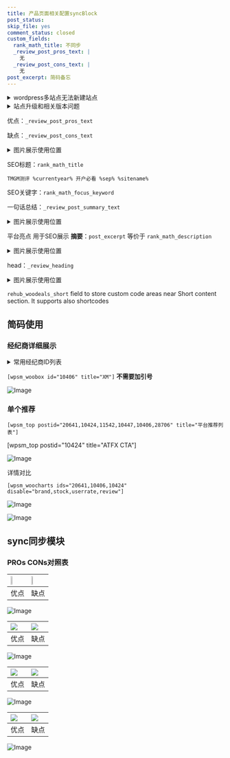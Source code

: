```yaml
---
title: 产品页面相关配置syncBlock
post_status: 
skip_file: yes
comment_status: closed
custom_fields:
  rank_math_title: 不同步
  _review_post_pros_text: |
    无
  _review_post_cons_text: |
    无
post_excerpt: 简码备忘
---
```

<details><summary>wordpress多站点无法新建站点</summary>

<li>和报错需要清理cookies一样的原因</li>
<li>wp-config.php里面<code>define( 'SUBDOMAIN_INSTALL', false );//子域名安装</code></li>
<li>新建子站点是用<code>define( 'SUBDOMAIN_INSTALL', true);//子域名安装</code> 完成以后，改成<code>false</code></li>
</details>

<details><summary>站点升级和相关版本问题</summary>

<p>wordpress：5.9.9
woocommerce：7.5.1
出现问题的地方：主题选项里面>><strong>Product layout >>compact style</strong></p>
<p>如何出现没有用过的字段 导致无法保存。先导出配置 然后进行修改，后面再次恢复即可。</p>
<p>出现部分字段无法显示时，需要返回默认布局后，对产品进行保存就好了。</p>
<p></p>
</details>

优点：`_review_post_pros_text`

缺点：`_review_post_cons_text`

<details><summary>图片展示使用位置</summary>

<img src="https://prod-files-secure.s3.us-west-2.amazonaws.com/39ed1227-6d7d-4570-be36-9ccd4a2c4241/f51d3d83-55d4-4bdf-9604-f37ec77ab556/Untitled.png?X-Amz-Algorithm=AWS4-HMAC-SHA256&X-Amz-Content-Sha256=UNSIGNED-PAYLOAD&X-Amz-Credential=ASIAZI2LB466VQX4S4IA%2F20250204%2Fus-west-2%2Fs3%2Faws4_request&X-Amz-Date=20250204T225519Z&X-Amz-Expires=3600&X-Amz-Security-Token=IQoJb3JpZ2luX2VjEB4aCXVzLXdlc3QtMiJIMEYCIQCuM5wf0DfY903Ensp4eqowJAUjJWCveenQWGroLPoBRQIhAKtRryy2zsY8GDcKryDt%2F%2Fqp1NsMhUTu8%2FmdfHUR4%2B0kKv8DCDcQABoMNjM3NDIzMTgzODA1IgxPZeIPu%2Fm7wjBiJQ8q3AMEv2a3H94ihE49UdNQHzoq%2F8WtPOqN7956fOKu0szC0PzcmtZqdCacIph56RWBEo8i9q32%2BF18ew531KtfRI%2BC4ORboO4y%2Fstkc0eFxldI8UF43SmmGazrqZ%2Fj8JaoBeBFHb143wN9ejobHoyGCcrEwoJs7nLrOncT4QrXtJpshuC86shuEr5AUYvoebLHRY7c%2BWrjUqUKjtzp%2BVc2VVNwS3IG0F1%2FfUtVXsswlujoenK%2BjuzuGZ%2FULBs68bjTnfMe%2BzlsOBI8GJq6PSFBG8NY8seQ8xZ7t6u8yrdcgXVma2HT2cMu4BM59CdlEsMNQTwXp7F3Agqs6oJwo9USyBX9miPTT01PjNJRixHadGnL1i9%2B0rWQvAhBwkF2N1HDE8i9sEg8njj3g4H3Vp5sGRzLvFwJ3luZrkcKDypYIEe1kr3SNCh%2BZ7oRZPNQOIYKKSKS%2FJUw%2FldnXxSiaHYJq3YdiaZDZpUJfRbv%2FKIglwsyGtd1t9qg7WPZa6BUNAT%2FIKbbBogZqpWpoXXQNEJyUWVnq8fUMlLlASQkYchF%2BEnGbRDHfOu4xPfsE8zzqF1ohNIawvZVBbREjQZMwWJe6fCx5E3bV6utzy5bNAbNwhpkrVi6mAAZH0C3ukYnvTColIq9BjqkAUNDWKHZs9yrpUhfFlKHQwYiPSN6PmWUamXKAT9lM0iUVjoEgBKgD6QtmrFQhcRCJUu16AjFo0Gz7UA0lYtUnXfx2iYPBdZ2n2rBfu9UyU0QQPcUAax3vIJoJiEfXJC3JDuaVHBRHLPrR0lClhOfQVo1lSD1uKJsGml6EW6V8oF9l7gjTkszW7%2FWE30bCm%2FURFnikQtmJdK13mO2Z4eEbI%2BLfDnc&X-Amz-Signature=5a6e122720b9a8a41d1c37860ac976c9b6124a8199826914ad9f7f61c8fdbe93&X-Amz-SignedHeaders=host&x-id=GetObject" alt="Image">
</details>

SEO标题：`rank_math_title`

`TMGM测评 %currentyear% 开户必看 %sep% %sitename%`

SEO关键字：`rank_math_focus_keyword`

一句话总结：`_review_post_summary_text`

<details><summary>图片展示使用位置</summary>

<img src="https://prod-files-secure.s3.us-west-2.amazonaws.com/39ed1227-6d7d-4570-be36-9ccd4a2c4241/4b96a922-296c-4f4e-8630-d1c870cbce01/Untitled.png?X-Amz-Algorithm=AWS4-HMAC-SHA256&X-Amz-Content-Sha256=UNSIGNED-PAYLOAD&X-Amz-Credential=ASIAZI2LB46655GPJ5GK%2F20250204%2Fus-west-2%2Fs3%2Faws4_request&X-Amz-Date=20250204T225520Z&X-Amz-Expires=3600&X-Amz-Security-Token=IQoJb3JpZ2luX2VjEB4aCXVzLXdlc3QtMiJIMEYCIQCSIVdYMMoqEM8yK2pU9TqPHN%2FpZkkvKA60pR0ttRx1rQIhAJRxn6wrFqSlSLXcgM21ebLB50vx%2F5PS0oqSHpAYmdqtKv8DCDcQABoMNjM3NDIzMTgzODA1Igwf9kAaKILVnV4KGOAq3AOV%2FIOCG9NNts3ffdumilLtYVKIOFjXPUnC5G%2F37jJRjUxxgKsQrh1BADc3zSVshaZzJw4lRMJQMraAZUNFhlzipKXAD%2FW5by%2BoCjnlTHW8Bijrh5zEbQ70akj9c1WK5ZBsmueNJgfCBSb1iIHwabVxb7JWiTImyrgRd%2By5fEgmLc8NYoGr6sSrIw7Mkw%2BlgF7sZwcRpenirHDVn806FaAE6URNC%2B1ktGCMmM%2FG88cmUeBlKBfw05p1RlmfehbTLJEk8HRBSIFA7mUjUKgKERudVRS63UlpURyVrKbLkqBFXQ78RbrN4t9u1UZ9s1ZWdNtch1LzTsk09x0dQxqGEivhyggQ5q3GMdheLiKHZxf31y%2FCnzllKi%2F6xaEZB94uV8IbKPSeKIm3DhsJrxJyGmJYIspyxPAVDQqPA%2FPXNCYaCTrZYUKiwVUL7uO5QdbeRs2Nfj5yugK1rEISJu44HX20RuvhbKQlQ7H%2BR0NljNYxs%2B0gDI597ZIXAqg6KvAWmKPeRLQ1rv2pbX7wZp6RxWhy%2BesMLHYndLEkoTL1g55KVanhrXwJ1KQQHWuF0sivYc0XzQqsftwRXsNJrbYK7AWF8V0GU1cUouRqdzBg2u5kb2AIfew6fGQM0DBF6TCXlIq9BjqkARV3BZk6LEVUuQInoVRrb%2BQPjWkCCWOO0p%2Fu5qjj%2BRdrVasNiyJ3CJNf7NFuefdL6V4qcqr57rstAfJuGEFrQ0rZFzEc3%2FjrQWm%2FnL3vsyy%2BhMSwMB0t9Dlir8yWGu5WguiTf9VFw3vGMADiO1LgBOHUP0RiJoJ6BBavIAagVgsvfvwE%2BQvPOnvePrW%2BdIaB5gZOaO6QlovWUY0ZXg3OwKM72VG2&X-Amz-Signature=836110ddab2c61286202c6d9d530b51e6e520731bc592bc460de89841fc87cd4&X-Amz-SignedHeaders=host&x-id=GetObject" alt="Image">
</details>

平台亮点 用于SEO展示 **摘要**：`post_excerpt`  等价于 `rank_math_description`

<details><summary>图片展示使用位置</summary>

<img src="https://prod-files-secure.s3.us-west-2.amazonaws.com/39ed1227-6d7d-4570-be36-9ccd4a2c4241/1ee11f63-b60a-4dfe-a7a7-d58ff23b5d88/Untitled.png?X-Amz-Algorithm=AWS4-HMAC-SHA256&X-Amz-Content-Sha256=UNSIGNED-PAYLOAD&X-Amz-Credential=ASIAZI2LB466X4E5BRMZ%2F20250204%2Fus-west-2%2Fs3%2Faws4_request&X-Amz-Date=20250204T225520Z&X-Amz-Expires=3600&X-Amz-Security-Token=IQoJb3JpZ2luX2VjEB4aCXVzLXdlc3QtMiJHMEUCIQDGE3orLRAcQhG%2BEWbXxg6ttH%2FB%2BMdNTRI21nIqTEO2cwIgaD855cagav8ZBCvJKLR7XWIkmrOtj3Ew5ZPaExpSdWcq%2FwMINxAAGgw2Mzc0MjMxODM4MDUiDCv9lJk4So9njnJVZyrcA%2BG3WeenQK144g1WOZW%2B9opxbVP1%2BVDPe4WQZeRETwBXXSQQhKtEjaKGUQC49VjbgRD2KAs%2BdFsT8ZuXWOyPsSO9SKx9DhScPP6XWMIIYe1e55qAioiTeJ9ynCBkCUVc734UDEzz5DvW9WBxo%2B8U8lz%2Fqg0cVTo4PhW%2BXuPUVBGjPsxuXnkKEwgfp%2FoaZ%2F%2BZfAa12mZFr%2FkUdQO%2Fg3Gx5dwG%2BMFcbJJicXubvnr%2BpLHRctYqugDcNuLzdYc9mh0%2BlpZ0gXEJFIlQWk%2FBfYbX99riqntxhXHi4e2N5ugRhSxqddxX%2FnuA4chzSlHquiHesPyGZ94F9WicPCtjO%2BeDE%2FpPMKifzNj%2Fmdo%2Ft67u1gXVjs3QU%2B6HESfUpvnxnZ%2FqBpAsqggEdRokuNSkwwhUjQPi17ndBUGFArbfoZwi1iBncC6Keg8ihigBQzhlPKZ%2BtEPEuXIQoG3J7It2thsBThzzaHbwdBbWfZUePXgMrqz71IrPbZCMaYK%2FgKznsf9N9TVSBYtyb8RLwtiKAaM1fa16GMsKjpDdbYh2lUUpNdc919KesHb7h3jQF%2BERB%2FggXLwvGDPPw%2FhFFWCNhjAfl0kC1iz4v2IR8dhJZYL70bo%2Fy9Oc2ApwRDKE2bhWMPmTir0GOqUBfRFphMXrwnIjSMyOiy4LV3fBTscpn6uXHmd7NgZiYus5HK3KSLMWPYZ%2Fz6MkpnF9nHEfpQL%2Ba7DuSbrjjUk1os2DmI3IUqBxBv6wPeLZBChjjdcoRNpLF7lymqdGy8%2Bg6v0G4J0yB9OywQW9MHnC0WGM4OpsPZ8iTO2OzDxOXPTqq6DhC12kk76QmJxgqS5qn93iXTicRpw6E%2FRAE6wM03ygvSh6&X-Amz-Signature=3cd1ad515cadb2f64142ccb6548c8fa6d90d176fc645fc232635d1e69d5493ef&X-Amz-SignedHeaders=host&x-id=GetObject" alt="Image">
<img src="https://prod-files-secure.s3.us-west-2.amazonaws.com/39ed1227-6d7d-4570-be36-9ccd4a2c4241/ad4118b5-78d8-4fbe-801e-3b29b5d99c01/Untitled.png?X-Amz-Algorithm=AWS4-HMAC-SHA256&X-Amz-Content-Sha256=UNSIGNED-PAYLOAD&X-Amz-Credential=ASIAZI2LB466X4E5BRMZ%2F20250204%2Fus-west-2%2Fs3%2Faws4_request&X-Amz-Date=20250204T225520Z&X-Amz-Expires=3600&X-Amz-Security-Token=IQoJb3JpZ2luX2VjEB4aCXVzLXdlc3QtMiJHMEUCIQDGE3orLRAcQhG%2BEWbXxg6ttH%2FB%2BMdNTRI21nIqTEO2cwIgaD855cagav8ZBCvJKLR7XWIkmrOtj3Ew5ZPaExpSdWcq%2FwMINxAAGgw2Mzc0MjMxODM4MDUiDCv9lJk4So9njnJVZyrcA%2BG3WeenQK144g1WOZW%2B9opxbVP1%2BVDPe4WQZeRETwBXXSQQhKtEjaKGUQC49VjbgRD2KAs%2BdFsT8ZuXWOyPsSO9SKx9DhScPP6XWMIIYe1e55qAioiTeJ9ynCBkCUVc734UDEzz5DvW9WBxo%2B8U8lz%2Fqg0cVTo4PhW%2BXuPUVBGjPsxuXnkKEwgfp%2FoaZ%2F%2BZfAa12mZFr%2FkUdQO%2Fg3Gx5dwG%2BMFcbJJicXubvnr%2BpLHRctYqugDcNuLzdYc9mh0%2BlpZ0gXEJFIlQWk%2FBfYbX99riqntxhXHi4e2N5ugRhSxqddxX%2FnuA4chzSlHquiHesPyGZ94F9WicPCtjO%2BeDE%2FpPMKifzNj%2Fmdo%2Ft67u1gXVjs3QU%2B6HESfUpvnxnZ%2FqBpAsqggEdRokuNSkwwhUjQPi17ndBUGFArbfoZwi1iBncC6Keg8ihigBQzhlPKZ%2BtEPEuXIQoG3J7It2thsBThzzaHbwdBbWfZUePXgMrqz71IrPbZCMaYK%2FgKznsf9N9TVSBYtyb8RLwtiKAaM1fa16GMsKjpDdbYh2lUUpNdc919KesHb7h3jQF%2BERB%2FggXLwvGDPPw%2FhFFWCNhjAfl0kC1iz4v2IR8dhJZYL70bo%2Fy9Oc2ApwRDKE2bhWMPmTir0GOqUBfRFphMXrwnIjSMyOiy4LV3fBTscpn6uXHmd7NgZiYus5HK3KSLMWPYZ%2Fz6MkpnF9nHEfpQL%2Ba7DuSbrjjUk1os2DmI3IUqBxBv6wPeLZBChjjdcoRNpLF7lymqdGy8%2Bg6v0G4J0yB9OywQW9MHnC0WGM4OpsPZ8iTO2OzDxOXPTqq6DhC12kk76QmJxgqS5qn93iXTicRpw6E%2FRAE6wM03ygvSh6&X-Amz-Signature=fcbc0b398efd9e77501fd75f648057b1b2020ab3f1f24a07aec101e0f3733239&X-Amz-SignedHeaders=host&x-id=GetObject" alt="Image">
<img src="https://prod-files-secure.s3.us-west-2.amazonaws.com/39ed1227-6d7d-4570-be36-9ccd4a2c4241/a38cf7c9-a79c-4b64-9e94-13589fe0758b/Untitled.png?X-Amz-Algorithm=AWS4-HMAC-SHA256&X-Amz-Content-Sha256=UNSIGNED-PAYLOAD&X-Amz-Credential=ASIAZI2LB466X4E5BRMZ%2F20250204%2Fus-west-2%2Fs3%2Faws4_request&X-Amz-Date=20250204T225520Z&X-Amz-Expires=3600&X-Amz-Security-Token=IQoJb3JpZ2luX2VjEB4aCXVzLXdlc3QtMiJHMEUCIQDGE3orLRAcQhG%2BEWbXxg6ttH%2FB%2BMdNTRI21nIqTEO2cwIgaD855cagav8ZBCvJKLR7XWIkmrOtj3Ew5ZPaExpSdWcq%2FwMINxAAGgw2Mzc0MjMxODM4MDUiDCv9lJk4So9njnJVZyrcA%2BG3WeenQK144g1WOZW%2B9opxbVP1%2BVDPe4WQZeRETwBXXSQQhKtEjaKGUQC49VjbgRD2KAs%2BdFsT8ZuXWOyPsSO9SKx9DhScPP6XWMIIYe1e55qAioiTeJ9ynCBkCUVc734UDEzz5DvW9WBxo%2B8U8lz%2Fqg0cVTo4PhW%2BXuPUVBGjPsxuXnkKEwgfp%2FoaZ%2F%2BZfAa12mZFr%2FkUdQO%2Fg3Gx5dwG%2BMFcbJJicXubvnr%2BpLHRctYqugDcNuLzdYc9mh0%2BlpZ0gXEJFIlQWk%2FBfYbX99riqntxhXHi4e2N5ugRhSxqddxX%2FnuA4chzSlHquiHesPyGZ94F9WicPCtjO%2BeDE%2FpPMKifzNj%2Fmdo%2Ft67u1gXVjs3QU%2B6HESfUpvnxnZ%2FqBpAsqggEdRokuNSkwwhUjQPi17ndBUGFArbfoZwi1iBncC6Keg8ihigBQzhlPKZ%2BtEPEuXIQoG3J7It2thsBThzzaHbwdBbWfZUePXgMrqz71IrPbZCMaYK%2FgKznsf9N9TVSBYtyb8RLwtiKAaM1fa16GMsKjpDdbYh2lUUpNdc919KesHb7h3jQF%2BERB%2FggXLwvGDPPw%2FhFFWCNhjAfl0kC1iz4v2IR8dhJZYL70bo%2Fy9Oc2ApwRDKE2bhWMPmTir0GOqUBfRFphMXrwnIjSMyOiy4LV3fBTscpn6uXHmd7NgZiYus5HK3KSLMWPYZ%2Fz6MkpnF9nHEfpQL%2Ba7DuSbrjjUk1os2DmI3IUqBxBv6wPeLZBChjjdcoRNpLF7lymqdGy8%2Bg6v0G4J0yB9OywQW9MHnC0WGM4OpsPZ8iTO2OzDxOXPTqq6DhC12kk76QmJxgqS5qn93iXTicRpw6E%2FRAE6wM03ygvSh6&X-Amz-Signature=5b7afa4b05c91530700fc0a3ea52f06029d9b1af37dfc2f56c4af4bf2371fee6&X-Amz-SignedHeaders=host&x-id=GetObject" alt="Image">
<img src="https://prod-files-secure.s3.us-west-2.amazonaws.com/39ed1227-6d7d-4570-be36-9ccd4a2c4241/7da6fc1e-d2ac-42ae-8c75-cb5749aa18f6/Untitled.png?X-Amz-Algorithm=AWS4-HMAC-SHA256&X-Amz-Content-Sha256=UNSIGNED-PAYLOAD&X-Amz-Credential=ASIAZI2LB466X4E5BRMZ%2F20250204%2Fus-west-2%2Fs3%2Faws4_request&X-Amz-Date=20250204T225520Z&X-Amz-Expires=3600&X-Amz-Security-Token=IQoJb3JpZ2luX2VjEB4aCXVzLXdlc3QtMiJHMEUCIQDGE3orLRAcQhG%2BEWbXxg6ttH%2FB%2BMdNTRI21nIqTEO2cwIgaD855cagav8ZBCvJKLR7XWIkmrOtj3Ew5ZPaExpSdWcq%2FwMINxAAGgw2Mzc0MjMxODM4MDUiDCv9lJk4So9njnJVZyrcA%2BG3WeenQK144g1WOZW%2B9opxbVP1%2BVDPe4WQZeRETwBXXSQQhKtEjaKGUQC49VjbgRD2KAs%2BdFsT8ZuXWOyPsSO9SKx9DhScPP6XWMIIYe1e55qAioiTeJ9ynCBkCUVc734UDEzz5DvW9WBxo%2B8U8lz%2Fqg0cVTo4PhW%2BXuPUVBGjPsxuXnkKEwgfp%2FoaZ%2F%2BZfAa12mZFr%2FkUdQO%2Fg3Gx5dwG%2BMFcbJJicXubvnr%2BpLHRctYqugDcNuLzdYc9mh0%2BlpZ0gXEJFIlQWk%2FBfYbX99riqntxhXHi4e2N5ugRhSxqddxX%2FnuA4chzSlHquiHesPyGZ94F9WicPCtjO%2BeDE%2FpPMKifzNj%2Fmdo%2Ft67u1gXVjs3QU%2B6HESfUpvnxnZ%2FqBpAsqggEdRokuNSkwwhUjQPi17ndBUGFArbfoZwi1iBncC6Keg8ihigBQzhlPKZ%2BtEPEuXIQoG3J7It2thsBThzzaHbwdBbWfZUePXgMrqz71IrPbZCMaYK%2FgKznsf9N9TVSBYtyb8RLwtiKAaM1fa16GMsKjpDdbYh2lUUpNdc919KesHb7h3jQF%2BERB%2FggXLwvGDPPw%2FhFFWCNhjAfl0kC1iz4v2IR8dhJZYL70bo%2Fy9Oc2ApwRDKE2bhWMPmTir0GOqUBfRFphMXrwnIjSMyOiy4LV3fBTscpn6uXHmd7NgZiYus5HK3KSLMWPYZ%2Fz6MkpnF9nHEfpQL%2Ba7DuSbrjjUk1os2DmI3IUqBxBv6wPeLZBChjjdcoRNpLF7lymqdGy8%2Bg6v0G4J0yB9OywQW9MHnC0WGM4OpsPZ8iTO2OzDxOXPTqq6DhC12kk76QmJxgqS5qn93iXTicRpw6E%2FRAE6wM03ygvSh6&X-Amz-Signature=76ad8d16bac524b242265a521340e260024f3e53d57c2d54d900a606f6e45ffa&X-Amz-SignedHeaders=host&x-id=GetObject" alt="Image">
<img src="https://prod-files-secure.s3.us-west-2.amazonaws.com/39ed1227-6d7d-4570-be36-9ccd4a2c4241/7e97f40a-eaee-47f5-b2f9-475f96808fa7/Untitled.png?X-Amz-Algorithm=AWS4-HMAC-SHA256&X-Amz-Content-Sha256=UNSIGNED-PAYLOAD&X-Amz-Credential=ASIAZI2LB466X4E5BRMZ%2F20250204%2Fus-west-2%2Fs3%2Faws4_request&X-Amz-Date=20250204T225520Z&X-Amz-Expires=3600&X-Amz-Security-Token=IQoJb3JpZ2luX2VjEB4aCXVzLXdlc3QtMiJHMEUCIQDGE3orLRAcQhG%2BEWbXxg6ttH%2FB%2BMdNTRI21nIqTEO2cwIgaD855cagav8ZBCvJKLR7XWIkmrOtj3Ew5ZPaExpSdWcq%2FwMINxAAGgw2Mzc0MjMxODM4MDUiDCv9lJk4So9njnJVZyrcA%2BG3WeenQK144g1WOZW%2B9opxbVP1%2BVDPe4WQZeRETwBXXSQQhKtEjaKGUQC49VjbgRD2KAs%2BdFsT8ZuXWOyPsSO9SKx9DhScPP6XWMIIYe1e55qAioiTeJ9ynCBkCUVc734UDEzz5DvW9WBxo%2B8U8lz%2Fqg0cVTo4PhW%2BXuPUVBGjPsxuXnkKEwgfp%2FoaZ%2F%2BZfAa12mZFr%2FkUdQO%2Fg3Gx5dwG%2BMFcbJJicXubvnr%2BpLHRctYqugDcNuLzdYc9mh0%2BlpZ0gXEJFIlQWk%2FBfYbX99riqntxhXHi4e2N5ugRhSxqddxX%2FnuA4chzSlHquiHesPyGZ94F9WicPCtjO%2BeDE%2FpPMKifzNj%2Fmdo%2Ft67u1gXVjs3QU%2B6HESfUpvnxnZ%2FqBpAsqggEdRokuNSkwwhUjQPi17ndBUGFArbfoZwi1iBncC6Keg8ihigBQzhlPKZ%2BtEPEuXIQoG3J7It2thsBThzzaHbwdBbWfZUePXgMrqz71IrPbZCMaYK%2FgKznsf9N9TVSBYtyb8RLwtiKAaM1fa16GMsKjpDdbYh2lUUpNdc919KesHb7h3jQF%2BERB%2FggXLwvGDPPw%2FhFFWCNhjAfl0kC1iz4v2IR8dhJZYL70bo%2Fy9Oc2ApwRDKE2bhWMPmTir0GOqUBfRFphMXrwnIjSMyOiy4LV3fBTscpn6uXHmd7NgZiYus5HK3KSLMWPYZ%2Fz6MkpnF9nHEfpQL%2Ba7DuSbrjjUk1os2DmI3IUqBxBv6wPeLZBChjjdcoRNpLF7lymqdGy8%2Bg6v0G4J0yB9OywQW9MHnC0WGM4OpsPZ8iTO2OzDxOXPTqq6DhC12kk76QmJxgqS5qn93iXTicRpw6E%2FRAE6wM03ygvSh6&X-Amz-Signature=da49f31d7e8804209c44fd5f3084a7d9b0d9a574485d7594ef14999d5eb6d416&X-Amz-SignedHeaders=host&x-id=GetObject" alt="Image">
</details>

head：`_review_heading`

<details><summary>图片展示使用位置</summary>

<img src="https://prod-files-secure.s3.us-west-2.amazonaws.com/39ed1227-6d7d-4570-be36-9ccd4a2c4241/3a4650ad-9887-415c-889a-edd51fa54f27/Untitled.png?X-Amz-Algorithm=AWS4-HMAC-SHA256&X-Amz-Content-Sha256=UNSIGNED-PAYLOAD&X-Amz-Credential=ASIAZI2LB46632MWRJQU%2F20250204%2Fus-west-2%2Fs3%2Faws4_request&X-Amz-Date=20250204T225521Z&X-Amz-Expires=3600&X-Amz-Security-Token=IQoJb3JpZ2luX2VjEB4aCXVzLXdlc3QtMiJIMEYCIQDNMpqTD5oMODxyZZ0weaRoXrs0qX2Kv5Nl%2B7sUR7JeNwIhAMK2s4LilM6nM5aN%2FESTs77nMNPyYqKDinUqlPBXTk7EKv8DCDcQABoMNjM3NDIzMTgzODA1Igye%2FpEUCINWcCOoJJAq3AMF2ThpKGCf1cOhn8DVO7CJa6A2nayiRNVRs7B2rOUl20l%2BzxyjjPe22UI%2B0rM9WxprT7V%2FRUVMesrAn7jaC5XXLUiL9myqEvQ1OjnyQiCTrnSzXh0%2FNiwHOdpxRumDUPmV%2FX2qT3CLdUKVa5lsz2aom%2Fj9cPJEbWOvHP2w0CsNIbNqVEnIgUKF%2BMb1QGWYStvTnVAraGLIDUA6h3Dc8GvwjfH5%2F25o9TiA1OfgI2rAQniibLofo2UMoYQLozdSu8gIqmsQef1sUvYvW8sJI9sY6z4YMr2Wwf%2FvA%2B9A9kehoJH1Sw0BDB9R%2B%2BaLvy76rdnQH8B0D8WwQ7F6oGAgS%2Bh8%2FTw5ulgdoc303PnYndMUxB3LFB9AdOtNKkK0BtwOPdJ9Gcj9HSqYyclO6iUOb98%2Fj%2FG50Odr4neMDCc3E7o3pb5Pt1C4FGnJM8KlDoZnpGgwCpX9blvM5aP0ubrFMdiog35FAQMvuB5LNt0qsnEUmsH19QSZ%2F17Jf6nU3e6RQOFAHsspm3tEajnbCB7yAPEhpwFOz8HH5VYBxBBlJNaYq7mAEAn0ygAafhubcpd4kULnUI9cuhUh8%2BIidykAKYyucxgUg77FpUWtKN2zSVxkv2THYREBr6FjUav%2FHjCVlIq9BjqkAU1i%2BCML%2FqUImpA9WMy5dd6QHfg5wL8svEdvvtttwnzXEhz7eGR2ne8g%2FXtxfiGhkR5n9Xx2hLSiLsNDiTrpzmZB57pXVKERRE87BNkHhN3OBm%2BTkeTPLLNTTtMnwvybO5Tbr8l9tVA118xu8%2FUDofDM77YmxGCFZhGVvraYwBx5vvuM77w9DBOPQsTwfjcnl%2FPWp8juP70%2FPdrTUy3%2Bq%2BFT7ke0&X-Amz-Signature=3f95e425f103b0807d09c7ad99ea1085c543d96c848ceca390141414aeb9a140&X-Amz-SignedHeaders=host&x-id=GetObject" alt="Image">
</details>

`rehub_woodeals_short`	field to store custom code areas near Short content section. It supports also shortcodes



## 简码使用

### 经纪商详细展示

<details><summary>常用经纪商ID列表</summary>

<pre><code class="php">嘉盛 ===> 20641  [wpsm_woobox id="20641" title="嘉盛"]
易信easymarkets ===> 11542  [wpsm_woobox id="11542" title="易信easymarkets"]
ATFX外汇 ===> 10424  [wpsm_woobox id="10424" title="ATFX"]
XM ===> 10406  [wpsm_woobox id="10406" title="XM"]
TMGM ===> 29622  [wpsm_woobox id="29622" title="TMGM"]
HYCM ===> 10447  [wpsm_woobox id="10447" title="HYCM"]
fpmarkets澳福外汇 ===> 20639  [wpsm_woobox id="20639" title="fpmarkets澳福外汇"]</code></pre>
</details>

`[wpsm_woobox id="10406" title="XM"]` **不需要加引号**

![Image](https://prod-files-secure.s3.us-west-2.amazonaws.com/39ed1227-6d7d-4570-be36-9ccd4a2c4241/4f898f9d-0fa7-4e43-acd3-ac6bc7be575a/Untitled.png?X-Amz-Algorithm=AWS4-HMAC-SHA256&X-Amz-Content-Sha256=UNSIGNED-PAYLOAD&X-Amz-Credential=ASIAZI2LB466WV7DUGCC%2F20250204%2Fus-west-2%2Fs3%2Faws4_request&X-Amz-Date=20250204T225518Z&X-Amz-Expires=3600&X-Amz-Security-Token=IQoJb3JpZ2luX2VjEB4aCXVzLXdlc3QtMiJHMEUCIHQCjLGzGbZPYZBt9Aw2MgrQbai7MrtfYINyBk5AgW6SAiEAwdtt2CoRIi2IXX1BPkqThBEyYDO1p6IE1ZL1hPtyV3Aq%2FwMINxAAGgw2Mzc0MjMxODM4MDUiDBfPKZBqVqtgmCsI3CrcAwIbBQjiNOucAFBV0%2BBfzhwFM84EiyTTzKGN9%2BP%2BM1KRqdYirjIUNu5nCRtSDja6VsfkzjSA5zEnFw%2Ba4VNRhahDIUhZ0%2B815SIW1v0rwO6Tv%2FVN3bt6sH7JxUS5XYAZPraAm0E6cqKSzTZwbb1Gb74WX5XAKO4LuktIuheppNcSG988hH2%2BF5MMAkzzcLChXsMypqo1IJ17MJAD6a3gwjo8%2BPbjA6DW1ibMsUrx190rW3t00yH%2FVGdcvvLzOJhKurY0pyaFf%2B8M0d%2FI3i0tHqKgm6RDhEYMeS5iZwYSJi6666uNAGl1Waq4828yOcIA6Wq1Hi%2BydVLpu2kYZcxFOqkzojWFqvrbKkznvRz50wgpcOs1QtjikhcHrCLH4J5fF6MTXXLO2CtJIU3x9h4zjDh%2BfVrIw1y4M199Pg1e9CJBOobRVe0vjIAHGI3r%2FdY1kFpG3sMfdt4JJisF1YTvFurPbNaPZ2JdSVHAdpu7NJsfbZSCZAPN0xBFJWR89vn2PoYc9ERlT6FX0g3UAeUAIcFH%2FkbXAgrsb46dMlL90LTz80KHFxna7D5p%2BlhAqItnd3VneRrTZBt0tV4T7arA2TBQfShmE7NsXvkkCjJvfPWRg0AFemfOD7OgoxlzMLSUir0GOqUBDAbCctKQVFvGMhVVlAvGDpEJVEsnhsX9g3qIKEaDswFWYJRlVEOnC11X3FDJStFf5ah5drgDSfHGEtQ%2Biogf93F%2B9Hcsfgbz3Gl77LN%2BiWH7qFv8fzDQmWkXKgXeQya7e%2BxwGbs2386OfYbviwZk71b2P%2Buw6%2BjdlxjZlvri26bZqJEiHngu60BW1RS9BqMKmZinKfKo09ivcYKi5c60VMTH4lD%2F&X-Amz-Signature=9f665fc22ce86d7936da94ca12a5bad1845914e6b9cebda42c4b9d946e5f1ef7&X-Amz-SignedHeaders=host&x-id=GetObject)

### 单个推荐
`[wpsm_top postid="20641,10424,11542,10447,10406,28706" title="平台推荐列表"]`

[wpsm_top postid="10424" title="ATFX CTA"]

![Image](https://prod-files-secure.s3.us-west-2.amazonaws.com/39ed1227-6d7d-4570-be36-9ccd4a2c4241/5ac620dc-51a8-48b6-b55d-91f47299193c/Untitled.png?X-Amz-Algorithm=AWS4-HMAC-SHA256&X-Amz-Content-Sha256=UNSIGNED-PAYLOAD&X-Amz-Credential=ASIAZI2LB466WV7DUGCC%2F20250204%2Fus-west-2%2Fs3%2Faws4_request&X-Amz-Date=20250204T225518Z&X-Amz-Expires=3600&X-Amz-Security-Token=IQoJb3JpZ2luX2VjEB4aCXVzLXdlc3QtMiJHMEUCIHQCjLGzGbZPYZBt9Aw2MgrQbai7MrtfYINyBk5AgW6SAiEAwdtt2CoRIi2IXX1BPkqThBEyYDO1p6IE1ZL1hPtyV3Aq%2FwMINxAAGgw2Mzc0MjMxODM4MDUiDBfPKZBqVqtgmCsI3CrcAwIbBQjiNOucAFBV0%2BBfzhwFM84EiyTTzKGN9%2BP%2BM1KRqdYirjIUNu5nCRtSDja6VsfkzjSA5zEnFw%2Ba4VNRhahDIUhZ0%2B815SIW1v0rwO6Tv%2FVN3bt6sH7JxUS5XYAZPraAm0E6cqKSzTZwbb1Gb74WX5XAKO4LuktIuheppNcSG988hH2%2BF5MMAkzzcLChXsMypqo1IJ17MJAD6a3gwjo8%2BPbjA6DW1ibMsUrx190rW3t00yH%2FVGdcvvLzOJhKurY0pyaFf%2B8M0d%2FI3i0tHqKgm6RDhEYMeS5iZwYSJi6666uNAGl1Waq4828yOcIA6Wq1Hi%2BydVLpu2kYZcxFOqkzojWFqvrbKkznvRz50wgpcOs1QtjikhcHrCLH4J5fF6MTXXLO2CtJIU3x9h4zjDh%2BfVrIw1y4M199Pg1e9CJBOobRVe0vjIAHGI3r%2FdY1kFpG3sMfdt4JJisF1YTvFurPbNaPZ2JdSVHAdpu7NJsfbZSCZAPN0xBFJWR89vn2PoYc9ERlT6FX0g3UAeUAIcFH%2FkbXAgrsb46dMlL90LTz80KHFxna7D5p%2BlhAqItnd3VneRrTZBt0tV4T7arA2TBQfShmE7NsXvkkCjJvfPWRg0AFemfOD7OgoxlzMLSUir0GOqUBDAbCctKQVFvGMhVVlAvGDpEJVEsnhsX9g3qIKEaDswFWYJRlVEOnC11X3FDJStFf5ah5drgDSfHGEtQ%2Biogf93F%2B9Hcsfgbz3Gl77LN%2BiWH7qFv8fzDQmWkXKgXeQya7e%2BxwGbs2386OfYbviwZk71b2P%2Buw6%2BjdlxjZlvri26bZqJEiHngu60BW1RS9BqMKmZinKfKo09ivcYKi5c60VMTH4lD%2F&X-Amz-Signature=03a84262b820b3a59850e7ac850ffef7b8c082aa1d615e52adf0cccd3a9bfb44&X-Amz-SignedHeaders=host&x-id=GetObject)

详情对比

`[wpsm_woocharts ids="20641,10406,10424" disable="brand,stock,userrate,review"]`

![Image](https://prod-files-secure.s3.us-west-2.amazonaws.com/39ed1227-6d7d-4570-be36-9ccd4a2c4241/bf3ba45f-b9f3-4295-8aef-b4a495fd25f4/Untitled.png?X-Amz-Algorithm=AWS4-HMAC-SHA256&X-Amz-Content-Sha256=UNSIGNED-PAYLOAD&X-Amz-Credential=ASIAZI2LB466WV7DUGCC%2F20250204%2Fus-west-2%2Fs3%2Faws4_request&X-Amz-Date=20250204T225518Z&X-Amz-Expires=3600&X-Amz-Security-Token=IQoJb3JpZ2luX2VjEB4aCXVzLXdlc3QtMiJHMEUCIHQCjLGzGbZPYZBt9Aw2MgrQbai7MrtfYINyBk5AgW6SAiEAwdtt2CoRIi2IXX1BPkqThBEyYDO1p6IE1ZL1hPtyV3Aq%2FwMINxAAGgw2Mzc0MjMxODM4MDUiDBfPKZBqVqtgmCsI3CrcAwIbBQjiNOucAFBV0%2BBfzhwFM84EiyTTzKGN9%2BP%2BM1KRqdYirjIUNu5nCRtSDja6VsfkzjSA5zEnFw%2Ba4VNRhahDIUhZ0%2B815SIW1v0rwO6Tv%2FVN3bt6sH7JxUS5XYAZPraAm0E6cqKSzTZwbb1Gb74WX5XAKO4LuktIuheppNcSG988hH2%2BF5MMAkzzcLChXsMypqo1IJ17MJAD6a3gwjo8%2BPbjA6DW1ibMsUrx190rW3t00yH%2FVGdcvvLzOJhKurY0pyaFf%2B8M0d%2FI3i0tHqKgm6RDhEYMeS5iZwYSJi6666uNAGl1Waq4828yOcIA6Wq1Hi%2BydVLpu2kYZcxFOqkzojWFqvrbKkznvRz50wgpcOs1QtjikhcHrCLH4J5fF6MTXXLO2CtJIU3x9h4zjDh%2BfVrIw1y4M199Pg1e9CJBOobRVe0vjIAHGI3r%2FdY1kFpG3sMfdt4JJisF1YTvFurPbNaPZ2JdSVHAdpu7NJsfbZSCZAPN0xBFJWR89vn2PoYc9ERlT6FX0g3UAeUAIcFH%2FkbXAgrsb46dMlL90LTz80KHFxna7D5p%2BlhAqItnd3VneRrTZBt0tV4T7arA2TBQfShmE7NsXvkkCjJvfPWRg0AFemfOD7OgoxlzMLSUir0GOqUBDAbCctKQVFvGMhVVlAvGDpEJVEsnhsX9g3qIKEaDswFWYJRlVEOnC11X3FDJStFf5ah5drgDSfHGEtQ%2Biogf93F%2B9Hcsfgbz3Gl77LN%2BiWH7qFv8fzDQmWkXKgXeQya7e%2BxwGbs2386OfYbviwZk71b2P%2Buw6%2BjdlxjZlvri26bZqJEiHngu60BW1RS9BqMKmZinKfKo09ivcYKi5c60VMTH4lD%2F&X-Amz-Signature=4e94c8f40285238fec025c92f0ab7acf972d60d4e718fbd9368f9979d4be7b18&X-Amz-SignedHeaders=host&x-id=GetObject)

![Image](https://prod-files-secure.s3.us-west-2.amazonaws.com/39ed1227-6d7d-4570-be36-9ccd4a2c4241/30bc56ef-f383-4b48-9768-2ebc9e436ec0/Untitled.png?X-Amz-Algorithm=AWS4-HMAC-SHA256&X-Amz-Content-Sha256=UNSIGNED-PAYLOAD&X-Amz-Credential=ASIAZI2LB466WV7DUGCC%2F20250204%2Fus-west-2%2Fs3%2Faws4_request&X-Amz-Date=20250204T225518Z&X-Amz-Expires=3600&X-Amz-Security-Token=IQoJb3JpZ2luX2VjEB4aCXVzLXdlc3QtMiJHMEUCIHQCjLGzGbZPYZBt9Aw2MgrQbai7MrtfYINyBk5AgW6SAiEAwdtt2CoRIi2IXX1BPkqThBEyYDO1p6IE1ZL1hPtyV3Aq%2FwMINxAAGgw2Mzc0MjMxODM4MDUiDBfPKZBqVqtgmCsI3CrcAwIbBQjiNOucAFBV0%2BBfzhwFM84EiyTTzKGN9%2BP%2BM1KRqdYirjIUNu5nCRtSDja6VsfkzjSA5zEnFw%2Ba4VNRhahDIUhZ0%2B815SIW1v0rwO6Tv%2FVN3bt6sH7JxUS5XYAZPraAm0E6cqKSzTZwbb1Gb74WX5XAKO4LuktIuheppNcSG988hH2%2BF5MMAkzzcLChXsMypqo1IJ17MJAD6a3gwjo8%2BPbjA6DW1ibMsUrx190rW3t00yH%2FVGdcvvLzOJhKurY0pyaFf%2B8M0d%2FI3i0tHqKgm6RDhEYMeS5iZwYSJi6666uNAGl1Waq4828yOcIA6Wq1Hi%2BydVLpu2kYZcxFOqkzojWFqvrbKkznvRz50wgpcOs1QtjikhcHrCLH4J5fF6MTXXLO2CtJIU3x9h4zjDh%2BfVrIw1y4M199Pg1e9CJBOobRVe0vjIAHGI3r%2FdY1kFpG3sMfdt4JJisF1YTvFurPbNaPZ2JdSVHAdpu7NJsfbZSCZAPN0xBFJWR89vn2PoYc9ERlT6FX0g3UAeUAIcFH%2FkbXAgrsb46dMlL90LTz80KHFxna7D5p%2BlhAqItnd3VneRrTZBt0tV4T7arA2TBQfShmE7NsXvkkCjJvfPWRg0AFemfOD7OgoxlzMLSUir0GOqUBDAbCctKQVFvGMhVVlAvGDpEJVEsnhsX9g3qIKEaDswFWYJRlVEOnC11X3FDJStFf5ah5drgDSfHGEtQ%2Biogf93F%2B9Hcsfgbz3Gl77LN%2BiWH7qFv8fzDQmWkXKgXeQya7e%2BxwGbs2386OfYbviwZk71b2P%2Buw6%2BjdlxjZlvri26bZqJEiHngu60BW1RS9BqMKmZinKfKo09ivcYKi5c60VMTH4lD%2F&X-Amz-Signature=98efa4f7ed70716f0152a0d1ece86238217136169da5821950c867594d2a60ae&X-Amz-SignedHeaders=host&x-id=GetObject)

## sync同步模块

### PROs CONs对照表

| <img src="https://cdn.ifttt.fun/gh/jarlin8/OSS@main/icons/customize/pros.svg" height="auto" width="37.3%"> | <img src="https://cdn.ifttt.fun/gh/jarlin8/OSS@main/icons/customize/cons.svg" height="auto" width="28.8%"> |
| :--- | :--- |
| 优点 | 缺点 |

![Image](https://prod-files-secure.s3.us-west-2.amazonaws.com/39ed1227-6d7d-4570-be36-9ccd4a2c4241/8742b755-dfb5-4004-9a5f-d6e561664bd8/Untitled.png?X-Amz-Algorithm=AWS4-HMAC-SHA256&X-Amz-Content-Sha256=UNSIGNED-PAYLOAD&X-Amz-Credential=ASIAZI2LB466WV7DUGCC%2F20250204%2Fus-west-2%2Fs3%2Faws4_request&X-Amz-Date=20250204T225518Z&X-Amz-Expires=3600&X-Amz-Security-Token=IQoJb3JpZ2luX2VjEB4aCXVzLXdlc3QtMiJHMEUCIHQCjLGzGbZPYZBt9Aw2MgrQbai7MrtfYINyBk5AgW6SAiEAwdtt2CoRIi2IXX1BPkqThBEyYDO1p6IE1ZL1hPtyV3Aq%2FwMINxAAGgw2Mzc0MjMxODM4MDUiDBfPKZBqVqtgmCsI3CrcAwIbBQjiNOucAFBV0%2BBfzhwFM84EiyTTzKGN9%2BP%2BM1KRqdYirjIUNu5nCRtSDja6VsfkzjSA5zEnFw%2Ba4VNRhahDIUhZ0%2B815SIW1v0rwO6Tv%2FVN3bt6sH7JxUS5XYAZPraAm0E6cqKSzTZwbb1Gb74WX5XAKO4LuktIuheppNcSG988hH2%2BF5MMAkzzcLChXsMypqo1IJ17MJAD6a3gwjo8%2BPbjA6DW1ibMsUrx190rW3t00yH%2FVGdcvvLzOJhKurY0pyaFf%2B8M0d%2FI3i0tHqKgm6RDhEYMeS5iZwYSJi6666uNAGl1Waq4828yOcIA6Wq1Hi%2BydVLpu2kYZcxFOqkzojWFqvrbKkznvRz50wgpcOs1QtjikhcHrCLH4J5fF6MTXXLO2CtJIU3x9h4zjDh%2BfVrIw1y4M199Pg1e9CJBOobRVe0vjIAHGI3r%2FdY1kFpG3sMfdt4JJisF1YTvFurPbNaPZ2JdSVHAdpu7NJsfbZSCZAPN0xBFJWR89vn2PoYc9ERlT6FX0g3UAeUAIcFH%2FkbXAgrsb46dMlL90LTz80KHFxna7D5p%2BlhAqItnd3VneRrTZBt0tV4T7arA2TBQfShmE7NsXvkkCjJvfPWRg0AFemfOD7OgoxlzMLSUir0GOqUBDAbCctKQVFvGMhVVlAvGDpEJVEsnhsX9g3qIKEaDswFWYJRlVEOnC11X3FDJStFf5ah5drgDSfHGEtQ%2Biogf93F%2B9Hcsfgbz3Gl77LN%2BiWH7qFv8fzDQmWkXKgXeQya7e%2BxwGbs2386OfYbviwZk71b2P%2Buw6%2BjdlxjZlvri26bZqJEiHngu60BW1RS9BqMKmZinKfKo09ivcYKi5c60VMTH4lD%2F&X-Amz-Signature=a4c5fa886606c0d0c71444cb83a0fe910204b6b5318f83f29e29c320814842c6&X-Amz-SignedHeaders=host&x-id=GetObject)

| <img src="https://cdn.ifttt.fun/gh/jarlin8/OSS@main/icons/customize/pros1.svg" height="auto"> | <img src="https://cdn.ifttt.fun/gh/jarlin8/OSS@main/icons/customize/cons1.svg" height="auto"> |
| :--- | :--- |
| 优点 | 缺点 |

![Image](https://prod-files-secure.s3.us-west-2.amazonaws.com/39ed1227-6d7d-4570-be36-9ccd4a2c4241/806358f8-c9c4-4e17-bb35-c6c76a5397a5/Untitled.png?X-Amz-Algorithm=AWS4-HMAC-SHA256&X-Amz-Content-Sha256=UNSIGNED-PAYLOAD&X-Amz-Credential=ASIAZI2LB466WV7DUGCC%2F20250204%2Fus-west-2%2Fs3%2Faws4_request&X-Amz-Date=20250204T225518Z&X-Amz-Expires=3600&X-Amz-Security-Token=IQoJb3JpZ2luX2VjEB4aCXVzLXdlc3QtMiJHMEUCIHQCjLGzGbZPYZBt9Aw2MgrQbai7MrtfYINyBk5AgW6SAiEAwdtt2CoRIi2IXX1BPkqThBEyYDO1p6IE1ZL1hPtyV3Aq%2FwMINxAAGgw2Mzc0MjMxODM4MDUiDBfPKZBqVqtgmCsI3CrcAwIbBQjiNOucAFBV0%2BBfzhwFM84EiyTTzKGN9%2BP%2BM1KRqdYirjIUNu5nCRtSDja6VsfkzjSA5zEnFw%2Ba4VNRhahDIUhZ0%2B815SIW1v0rwO6Tv%2FVN3bt6sH7JxUS5XYAZPraAm0E6cqKSzTZwbb1Gb74WX5XAKO4LuktIuheppNcSG988hH2%2BF5MMAkzzcLChXsMypqo1IJ17MJAD6a3gwjo8%2BPbjA6DW1ibMsUrx190rW3t00yH%2FVGdcvvLzOJhKurY0pyaFf%2B8M0d%2FI3i0tHqKgm6RDhEYMeS5iZwYSJi6666uNAGl1Waq4828yOcIA6Wq1Hi%2BydVLpu2kYZcxFOqkzojWFqvrbKkznvRz50wgpcOs1QtjikhcHrCLH4J5fF6MTXXLO2CtJIU3x9h4zjDh%2BfVrIw1y4M199Pg1e9CJBOobRVe0vjIAHGI3r%2FdY1kFpG3sMfdt4JJisF1YTvFurPbNaPZ2JdSVHAdpu7NJsfbZSCZAPN0xBFJWR89vn2PoYc9ERlT6FX0g3UAeUAIcFH%2FkbXAgrsb46dMlL90LTz80KHFxna7D5p%2BlhAqItnd3VneRrTZBt0tV4T7arA2TBQfShmE7NsXvkkCjJvfPWRg0AFemfOD7OgoxlzMLSUir0GOqUBDAbCctKQVFvGMhVVlAvGDpEJVEsnhsX9g3qIKEaDswFWYJRlVEOnC11X3FDJStFf5ah5drgDSfHGEtQ%2Biogf93F%2B9Hcsfgbz3Gl77LN%2BiWH7qFv8fzDQmWkXKgXeQya7e%2BxwGbs2386OfYbviwZk71b2P%2Buw6%2BjdlxjZlvri26bZqJEiHngu60BW1RS9BqMKmZinKfKo09ivcYKi5c60VMTH4lD%2F&X-Amz-Signature=347bb5869d67cc6bc302646450dfca4076def88972a80ac3f914bdf1a7e5f848&X-Amz-SignedHeaders=host&x-id=GetObject)

| <img src="https://cdn.ifttt.fun/gh/jarlin8/OSS@main/icons/customize/pros2.svg" height="auto"> | <img src="https://cdn.ifttt.fun/gh/jarlin8/OSS@main/icons/customize/cons2.svg" height="auto"> |
| :--- | :--- |
| 优点 | 缺点 |

![Image](https://prod-files-secure.s3.us-west-2.amazonaws.com/39ed1227-6d7d-4570-be36-9ccd4a2c4241/a9245ec9-70dd-4005-b534-0d54315fc5f3/Untitled.png?X-Amz-Algorithm=AWS4-HMAC-SHA256&X-Amz-Content-Sha256=UNSIGNED-PAYLOAD&X-Amz-Credential=ASIAZI2LB466WV7DUGCC%2F20250204%2Fus-west-2%2Fs3%2Faws4_request&X-Amz-Date=20250204T225518Z&X-Amz-Expires=3600&X-Amz-Security-Token=IQoJb3JpZ2luX2VjEB4aCXVzLXdlc3QtMiJHMEUCIHQCjLGzGbZPYZBt9Aw2MgrQbai7MrtfYINyBk5AgW6SAiEAwdtt2CoRIi2IXX1BPkqThBEyYDO1p6IE1ZL1hPtyV3Aq%2FwMINxAAGgw2Mzc0MjMxODM4MDUiDBfPKZBqVqtgmCsI3CrcAwIbBQjiNOucAFBV0%2BBfzhwFM84EiyTTzKGN9%2BP%2BM1KRqdYirjIUNu5nCRtSDja6VsfkzjSA5zEnFw%2Ba4VNRhahDIUhZ0%2B815SIW1v0rwO6Tv%2FVN3bt6sH7JxUS5XYAZPraAm0E6cqKSzTZwbb1Gb74WX5XAKO4LuktIuheppNcSG988hH2%2BF5MMAkzzcLChXsMypqo1IJ17MJAD6a3gwjo8%2BPbjA6DW1ibMsUrx190rW3t00yH%2FVGdcvvLzOJhKurY0pyaFf%2B8M0d%2FI3i0tHqKgm6RDhEYMeS5iZwYSJi6666uNAGl1Waq4828yOcIA6Wq1Hi%2BydVLpu2kYZcxFOqkzojWFqvrbKkznvRz50wgpcOs1QtjikhcHrCLH4J5fF6MTXXLO2CtJIU3x9h4zjDh%2BfVrIw1y4M199Pg1e9CJBOobRVe0vjIAHGI3r%2FdY1kFpG3sMfdt4JJisF1YTvFurPbNaPZ2JdSVHAdpu7NJsfbZSCZAPN0xBFJWR89vn2PoYc9ERlT6FX0g3UAeUAIcFH%2FkbXAgrsb46dMlL90LTz80KHFxna7D5p%2BlhAqItnd3VneRrTZBt0tV4T7arA2TBQfShmE7NsXvkkCjJvfPWRg0AFemfOD7OgoxlzMLSUir0GOqUBDAbCctKQVFvGMhVVlAvGDpEJVEsnhsX9g3qIKEaDswFWYJRlVEOnC11X3FDJStFf5ah5drgDSfHGEtQ%2Biogf93F%2B9Hcsfgbz3Gl77LN%2BiWH7qFv8fzDQmWkXKgXeQya7e%2BxwGbs2386OfYbviwZk71b2P%2Buw6%2BjdlxjZlvri26bZqJEiHngu60BW1RS9BqMKmZinKfKo09ivcYKi5c60VMTH4lD%2F&X-Amz-Signature=2564568dfc21ac07e89ef01b37dfb6912d89901c8466bd82ffb8e706612ffcea&X-Amz-SignedHeaders=host&x-id=GetObject)

| <img src="https://cdn.ifttt.fun/gh/jarlin8/OSS@main/icons/customize/pros3.svg" height="auto"> | <img src="https://cdn.ifttt.fun/gh/jarlin8/OSS@main/icons/customize/cons3.svg" height="auto"> |
| :--- | :--- |
| 优点 | 缺点 |

![Image](https://prod-files-secure.s3.us-west-2.amazonaws.com/39ed1227-6d7d-4570-be36-9ccd4a2c4241/e1e580a2-2e5c-4780-9ff4-19c318fc2284/Untitled.png?X-Amz-Algorithm=AWS4-HMAC-SHA256&X-Amz-Content-Sha256=UNSIGNED-PAYLOAD&X-Amz-Credential=ASIAZI2LB466WV7DUGCC%2F20250204%2Fus-west-2%2Fs3%2Faws4_request&X-Amz-Date=20250204T225518Z&X-Amz-Expires=3600&X-Amz-Security-Token=IQoJb3JpZ2luX2VjEB4aCXVzLXdlc3QtMiJHMEUCIHQCjLGzGbZPYZBt9Aw2MgrQbai7MrtfYINyBk5AgW6SAiEAwdtt2CoRIi2IXX1BPkqThBEyYDO1p6IE1ZL1hPtyV3Aq%2FwMINxAAGgw2Mzc0MjMxODM4MDUiDBfPKZBqVqtgmCsI3CrcAwIbBQjiNOucAFBV0%2BBfzhwFM84EiyTTzKGN9%2BP%2BM1KRqdYirjIUNu5nCRtSDja6VsfkzjSA5zEnFw%2Ba4VNRhahDIUhZ0%2B815SIW1v0rwO6Tv%2FVN3bt6sH7JxUS5XYAZPraAm0E6cqKSzTZwbb1Gb74WX5XAKO4LuktIuheppNcSG988hH2%2BF5MMAkzzcLChXsMypqo1IJ17MJAD6a3gwjo8%2BPbjA6DW1ibMsUrx190rW3t00yH%2FVGdcvvLzOJhKurY0pyaFf%2B8M0d%2FI3i0tHqKgm6RDhEYMeS5iZwYSJi6666uNAGl1Waq4828yOcIA6Wq1Hi%2BydVLpu2kYZcxFOqkzojWFqvrbKkznvRz50wgpcOs1QtjikhcHrCLH4J5fF6MTXXLO2CtJIU3x9h4zjDh%2BfVrIw1y4M199Pg1e9CJBOobRVe0vjIAHGI3r%2FdY1kFpG3sMfdt4JJisF1YTvFurPbNaPZ2JdSVHAdpu7NJsfbZSCZAPN0xBFJWR89vn2PoYc9ERlT6FX0g3UAeUAIcFH%2FkbXAgrsb46dMlL90LTz80KHFxna7D5p%2BlhAqItnd3VneRrTZBt0tV4T7arA2TBQfShmE7NsXvkkCjJvfPWRg0AFemfOD7OgoxlzMLSUir0GOqUBDAbCctKQVFvGMhVVlAvGDpEJVEsnhsX9g3qIKEaDswFWYJRlVEOnC11X3FDJStFf5ah5drgDSfHGEtQ%2Biogf93F%2B9Hcsfgbz3Gl77LN%2BiWH7qFv8fzDQmWkXKgXeQya7e%2BxwGbs2386OfYbviwZk71b2P%2Buw6%2BjdlxjZlvri26bZqJEiHngu60BW1RS9BqMKmZinKfKo09ivcYKi5c60VMTH4lD%2F&X-Amz-Signature=b129dfa1bbf518cfc7e5d187a400cce4b3c64ee4f0c5ed2766d0d95d620a933a&X-Amz-SignedHeaders=host&x-id=GetObject)